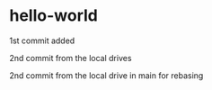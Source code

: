 # hello-world 
1st commit added


2nd commit from the local drives

2nd commit from the local drive in main for rebasing

